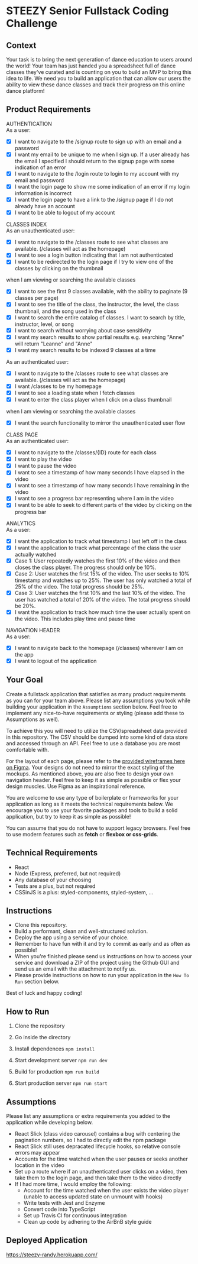 # STEEZY Senior Fullstack Coding Challenge

## Context

Your task is to bring the next generation of dance education to users around the world! Your team has just handed you a spreadsheet full of dance classes they've curated and is counting on you to build an MVP to bring this idea to life. We need you to build an application that can allow our users the ability to view these dance classes and track their progress on this online dance platform!

## Product Requirements

AUTHENTICATION  
As a user:

- [x] I want to navigate to the /signup route to sign up with an email and a password
- [x] I want my email to be unique to me when I sign up. If a user already has the email I specified I should return to the signup page with some indication of an error
- [x] I want to navigate to the /login route to login to my account with my email and password
- [x] I want the login page to show me some indication of an error if my login information is incorrect
- [x] I want the login page to have a link to the /signup page if I do not already have an account
- [x] I want to be able to logout of my account

CLASSES INDEX  
As an unauthenticated user:

- [x] I want to navigate to the /classes route to see what classes are available. (/classes will act as the homepage)
- [x] I want to see a login button indicating that I am not authenticated
- [x] I want to be redirected to the login page if I try to view one of the classes by clicking on the thumbnail

when I am viewing or searching the available classes

- [x] I want to see the first 9 classes available, with the ability to paginate (9 classes per page)
- [x] I want to see the title of the class, the instructor, the level, the class thumbnail, and the song used in the class
- [x] I want to search the entire catalog of classes. I want to search by title, instructor, level, or song
- [x] I want to search without worrying about case sensitivity
- [x] I want my search results to show partial results e.g. searching "Anne" will return "Leanne" and "Anne"
- [x] I want my search results to be indexed 9 classes at a time

As an authenticated user:

- [x] I want to navigate to the /classes route to see what classes are available. (/classes will act as the homepage)
- [x] I want /classes to be my homepage
- [x] I want to see a loading state when I fetch classes
- [x] I want to enter the class player when I click on a class thumbnail

when I am viewing or searching the available classes

- [x] I want the search functionality to mirror the unauthenticated user flow

CLASS PAGE  
As an authenticated user:

- [x] I want to navigate to the /classes/{ID} route for each class
- [x] I want to play the video
- [x] I want to pause the video
- [x] I want to see a timestamp of how many seconds I have elapsed in the video
- [x] I want to see a timestamp of how many seconds I have remaining in the video
- [x] I want to see a progress bar representing where I am in the video
- [x] I want to be able to seek to different parts of the video by clicking on the progress bar

ANALYTICS  
As a user:

- [x] I want the application to track what timestamp I last left off in the class
- [x] I want the application to track what percentage of the class the user actually watched
- [x] Case 1: User repeatedly watches the first 10% of the video and then closes the class player. The progress should only be 10%.
- [x] Case 2: User watches the first 15% of the video. The user seeks to 10% timestamp and watches up to 25%. The user has only watched a total of 25% of the video. The total progress should be 25%.
- [x] Case 3: User watches the first 10% and the last 10% of the video. The user has watched a total of 20% of the video. The total progress should be 20%.
- [x] I want the application to track how much time the user actually spent on the video. This includes play time and pause time

NAVIGATION HEADER  
As a user:

- [x] I want to navigate back to the homepage (/classes) wherever I am on the app
- [x] I want to logout of the application

## Your Goal

Create a fullstack application that satisfies as many product requirements as you can for your team above. Please list any assumptions you took while building your application in the `Assumptions` section below. Feel free to implement any nice-to-have requirements or styling (please add these to Assumptions as well).

To achieve this you will need to utilize the CSV/spreadsheet data provided in this repository. The CSV should be dumped into some kind of data store and accessed through an API. Feel free to use a database you are most comfortable with.

For the layout of each page, please refer to the [provided wireframes here on Figma](https://www.figma.com/file/2PJs4oGfknIqokVHVN9xLH/%5BWEB%5D-Classes-Take-Home-Test?node-id=1060%3A178). Your designs do not need to mirror the exact styling of the mockups. As mentioned above, you are also free to design your own navigation header. Feel free to keep it as simple as possible or flex your design muscles. Use Figma as an inspirational reference.

You are welcome to use any type of boilerplate or frameworks for your application as long as it meets the technical requirements below. We encourage you to use your favorite packages and tools to build a solid application, but try to keep it as simple as possible!

You can assume that you do not have to support legacy browsers. Feel free to use modern features such as **fetch** or **flexbox or css-grids**.

## Technical Requirements

- React
- Node (Express, preferred, but not required)
- Any database of your choosing
- Tests are a plus, but not required
- CSSinJS is a plus: styled-components, styled-system, ...

## Instructions

- Clone this repository.
- Build a performant, clean and well-structured solution.
- Deploy the app using a service of your choice.
- Remember to have fun with it and try to commit as early and as often as possible!
- When you're finished please send us instructions on how to access your service and download a ZIP of the project using the Github GUI and send us an email with the attachment to notify us.
- Please provide instructions on how to run your application in the `How To Run` section below.

Best of luck and happy coding!

## How to Run

1. Clone the repository
2. Go inside the directory
3. Install dependences
   `npm install`

4. Start development server
   `npm run dev`

5. Build for production
   `npm run build`

6. Start production server
   `npm run start`

## Assumptions

Please list any assumptions or extra requirements you added to the application while developing below.

- React Slick (class video carousel) contains a bug with centering the pagination numbers, so I had to directly edit the npm package
- React Slick still uses depracated lifecycle hooks, so relative console errors may appear
- Accounts for the time watched when the user pauses or seeks another location in the video
- Set up a route where if an unauthenticated user clicks on a video, then take them to the login page, and then take them to the video directly
- If I had more time, I would employ the following:
  - Account for the time watched when the user exists the video player (unable to access updated state on unmount with hooks)
  - Write tests with Jest and Enzyme
  - Convert code into TypeScript
  - Set up Travis CI for continuous integration
  - Clean up code by adhering to the AirBnB style guide

## Deployed Application

https://steezy-randy.herokuapp.com/
